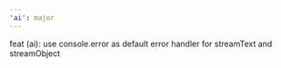 ```yaml
---
'ai': major
---
```


feat (ai): use console.error as default error handler for streamText and streamObject
